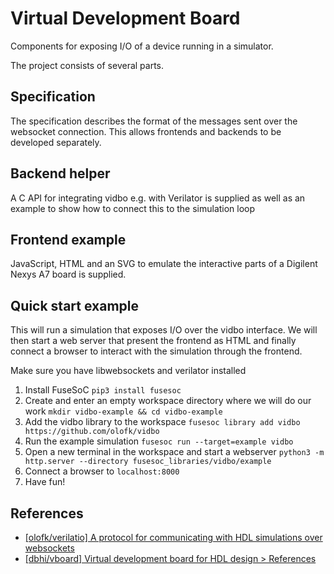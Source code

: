 Virtual Development Board
=========================

Components for exposing I/O of a device running in a simulator.

The project consists of several parts.

Specification
-------------

The specification describes the format of the messages sent over the websocket connection. This allows frontends and backends to be developed separately.

Backend helper
--------------

A C API for integrating vidbo e.g. with Verilator is supplied as well as an example to show how to connect this to the simulation loop

Frontend example
----------------

JavaScript, HTML and an SVG to emulate the interactive parts of a Digilent Nexys A7 board is supplied.

Quick start example
-------------------

This will run a simulation that exposes I/O over the vidbo interface. We will then start a web server that present the frontend as HTML and finally connect a browser to interact with the simulation through the frontend.

Make sure you have libwebsockets and verilator installed

1. Install FuseSoC `pip3 install fusesoc`
2. Create and enter an empty workspace directory where we will do our work `mkdir vidbo-example && cd vidbo-example`
3. Add the vidbo library to the workspace `fusesoc library add vidbo https://github.com/olofk/vidbo`
4. Run the example simulation `fusesoc run --target=example vidbo`
5. Open a new terminal in the workspace and start a webserver `python3 -m http.server --directory fusesoc_libraries/vidbo/example`
6. Connect a browser to `localhost:8000`
7. Have fun!

References
----------

- [[olofk/verilatio] A protocol for communicating with HDL simulations over websockets](https://github.com/olofk/verilatio)
- [[dbhi/vboard] Virtual development board for HDL design > References](https://github.com/dbhi/vboard#references)
